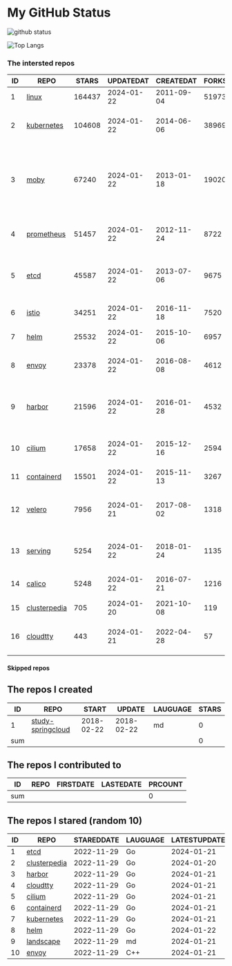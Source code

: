 # My GitHub Status

<img src="https://github-readme-stats-1.yihong0618.vercel.app/api?username=daoqingniu&show_icons=true&&&hide_title=true&count_private=true" alt="github status" />

![Top Langs](https://github-readme-stats-1.yihong0618.vercel.app/api/top-langs/?username=daoqingniu&layout=compact)

<!--START_SECTION:github_repos-->
### The intersted repos
| ID |                              REPO                               | STARS  | UPDATEDAT  | CREATEDAT  | FORKSCOUNT |                                                DESCRIPTIONS                                                |
|----|-----------------------------------------------------------------|--------|------------|------------|------------|------------------------------------------------------------------------------------------------------------|
|  1 | [linux](https://github.com/torvalds/linux)                      | 164437 | 2024-01-22 | 2011-09-04 |      51973 | Linux kernel source tree                                                                                   |
|  2 | [kubernetes](https://github.com/kubernetes/kubernetes)          | 104608 | 2024-01-22 | 2014-06-06 |      38969 | Production-Grade Container Scheduling and Management                                                       |
|  3 | [moby](https://github.com/moby/moby)                            |  67240 | 2024-01-22 | 2013-01-18 |      19020 | The Moby Project - a collaborative project for the container ecosystem to assemble container-based systems |
|  4 | [prometheus](https://github.com/prometheus/prometheus)          |  51457 | 2024-01-22 | 2012-11-24 |       8722 | The Prometheus monitoring system and time series database.                                                 |
|  5 | [etcd](https://github.com/etcd-io/etcd)                         |  45587 | 2024-01-22 | 2013-07-06 |       9675 | Distributed reliable key-value store for the most critical data of a distributed system                    |
|  6 | [istio](https://github.com/istio/istio)                         |  34251 | 2024-01-22 | 2016-11-18 |       7520 | Connect, secure, control, and observe services.                                                            |
|  7 | [helm](https://github.com/helm/helm)                            |  25532 | 2024-01-22 | 2015-10-06 |       6957 | The Kubernetes Package Manager                                                                             |
|  8 | [envoy](https://github.com/envoyproxy/envoy)                    |  23378 | 2024-01-22 | 2016-08-08 |       4612 | Cloud-native high-performance edge/middle/service proxy                                                    |
|  9 | [harbor](https://github.com/goharbor/harbor)                    |  21596 | 2024-01-22 | 2016-01-28 |       4532 | An open source trusted cloud native registry project that stores, signs, and scans content.                |
| 10 | [cilium](https://github.com/cilium/cilium)                      |  17658 | 2024-01-22 | 2015-12-16 |       2594 | eBPF-based Networking, Security, and Observability                                                         |
| 11 | [containerd](https://github.com/containerd/containerd)          |  15501 | 2024-01-22 | 2015-11-13 |       3267 | An open and reliable container runtime                                                                     |
| 12 | [velero](https://github.com/vmware-tanzu/velero)                |   7956 | 2024-01-21 | 2017-08-02 |       1318 | Backup and migrate Kubernetes applications and their persistent volumes                                    |
| 13 | [serving](https://github.com/knative/serving)                   |   5254 | 2024-01-22 | 2018-01-24 |       1135 | Kubernetes-based, scale-to-zero, request-driven compute                                                    |
| 14 | [calico](https://github.com/projectcalico/calico)               |   5248 | 2024-01-22 | 2016-07-21 |       1216 | Cloud native networking and network security                                                               |
| 15 | [clusterpedia](https://github.com/clusterpedia-io/clusterpedia) |    705 | 2024-01-20 | 2021-10-08 |        119 | The Encyclopedia of Kubernetes clusters                                                                    |
| 16 | [cloudtty](https://github.com/cloudtty/cloudtty)                |    443 | 2024-01-21 | 2022-04-28 |         57 | A Friendly Kubernetes CloudShell (Web Terminal) !                                                          |



#### Skipped repos
<!--END_SECTION:github_repos-->

<!--START_SECTION:my_github-->
## The repos I created
| ID  |                                 REPO                                 |   START    |   UPDATE   | LAUGUAGE | STARS |
|-----|----------------------------------------------------------------------|------------|------------|----------|-------|
|   1 | [study-springcloud](https://github.com/daoqingniu/study-springcloud) | 2018-02-22 | 2018-02-22 | md       |     0 |
| sum |                                                                      |            |            |          |     0 |

## The repos I contributed to
| ID  | REPO | FIRSTDATE | LASTEDATE | PRCOUNT |
|-----|------|-----------|-----------|---------|
| sum |      |           |           |       0 |

## The repos I stared (random 10)
| ID |                              REPO                               | STAREDDATE | LAUGUAGE | LATESTUPDATE |
|----|-----------------------------------------------------------------|------------|----------|--------------|
|  1 | [etcd](https://github.com/etcd-io/etcd)                         | 2022-11-29 | Go       | 2024-01-21   |
|  2 | [clusterpedia](https://github.com/clusterpedia-io/clusterpedia) | 2022-11-29 | Go       | 2024-01-20   |
|  3 | [harbor](https://github.com/goharbor/harbor)                    | 2022-11-29 | Go       | 2024-01-21   |
|  4 | [cloudtty](https://github.com/cloudtty/cloudtty)                | 2022-11-29 | Go       | 2024-01-21   |
|  5 | [cilium](https://github.com/cilium/cilium)                      | 2022-11-29 | Go       | 2024-01-21   |
|  6 | [containerd](https://github.com/containerd/containerd)          | 2022-11-29 | Go       | 2024-01-21   |
|  7 | [kubernetes](https://github.com/kubernetes/kubernetes)          | 2022-11-29 | Go       | 2024-01-21   |
|  8 | [helm](https://github.com/helm/helm)                            | 2022-11-29 | Go       | 2024-01-22   |
|  9 | [landscape](https://github.com/cncf/landscape)                  | 2022-11-29 | md       | 2024-01-21   |
| 10 | [envoy](https://github.com/envoyproxy/envoy)                    | 2022-11-29 | C++      | 2024-01-21   |

<!--END_SECTION:my_github-->
